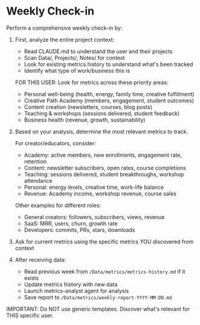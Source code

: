 # Weekly Check-in

Perform a comprehensive weekly check-in by:

1. First, analyze the entire project context:
   - Read CLAUDE.md to understand the user and their projects
   - Scan Data/, Projects/, Notes/ for context
   - Look for existing metrics history to understand what's been tracked
   - Identify what type of work/business this is

   FOR THIS USER: Look for metrics across these priority areas:
   - Personal well-being (health, energy, family time, creative fulfillment)
   - Creative Path Academy (members, engagement, student outcomes)
   - Content creation (newsletters, courses, blog posts)
   - Teaching & workshops (sessions delivered, student feedback)
   - Business health (revenue, growth, sustainability)

2. Based on your analysis, determine the most relevant metrics to track.

   For creator/educators, consider:
   - Academy: active members, new enrollments, engagement rate, retention
   - Content: newsletter subscribers, open rates, course completions
   - Teaching: sessions delivered, student breakthroughs, workshop attendance
   - Personal: energy levels, creative time, work-life balance
   - Revenue: Academy income, workshop revenue, course sales

   Other examples for different roles:
   - General creators: followers, subscribers, views, revenue
   - SaaS: MRR, users, churn, growth rate
   - Developers: commits, PRs, stars, downloads

3. Ask for current metrics using the specific metrics YOU discovered from context

4. After receiving data:
   - Read previous week from `/Data/metrics/metrics-history.md` if it exists
   - Update metrics history with new data
   - Launch metrics-analyst agent for analysis
   - Save report to `/Data/metrics/weekly-report-YYYY-MM-DD.md`

IMPORTANT: Do NOT use generic templates. Discover what's relevant for THIS specific user.
